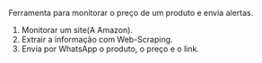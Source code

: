 Ferramenta para monitorar o preço de um produto e envia alertas.

1. Monitorar um site(A Amazon).
2. Extrair a informação com Web-Scraping.
3. Envia por WhatsApp o produto, o preço e o link.
